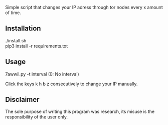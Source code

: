 Simple script that changes your IP adress through tor nodes every x amount of time.  
  
## Installation  

./install.sh  
pip3 install -r requirements.txt  
  
## Usage  
  
7awwil.py -t interval (0: No interval)  
    
Click the keys k h b z consecutively to change your IP manually.  
  
## Disclaimer  
The sole purpose of writing this program was research, its misuse is the responsibility of the user only.
